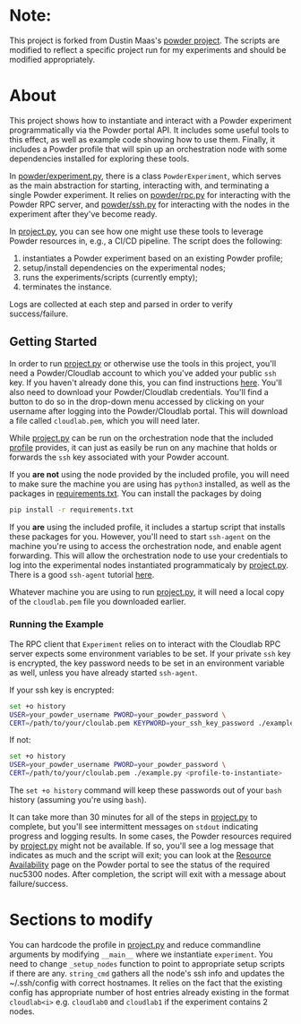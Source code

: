 # Note:
This project is forked from Dustin Maas's 
[powder project](https://gitlab.flux.utah.edu/powder-profiles/powder-control).
The scripts are modified to reflect a specific project run for my experiments 
and should be modified appropriately.

# About

This project shows how to instantiate and interact with a Powder experiment
programmatically via the Powder portal API. It includes some useful tools to
this effect, as well as example code showing how to use them. Finally, it
includes a Powder profile that will spin up an orchestration node with some
dependencies installed for exploring these tools.

In [powder/experiment.py](powder/experiment.py), there is a class
`PowderExperiment`, which serves as the main abstraction for starting,
interacting with, and terminating a single Powder experiment. It relies on
[powder/rpc.py](powder/rpc.py) for interacting with the Powder RPC server, and
[powder/ssh.py](powder/ssh.py) for interacting with the nodes in the experiment
after they've become ready.

In [project.py](project.py), you can see how one might use these tools to
leverage Powder resources in, e.g., a CI/CD pipeline. The script does the
following:

1. instantiates a Powder experiment based on an existing Powder profile;
2. setup/install dependencies on the experimental nodes;
5. runs the experiments/scripts (currently empty);
6. terminates the instance.

Logs are collected at each step and parsed in order to verify success/failure.

## Getting Started

In order to run [project.py](project.py) or otherwise use the tools in this
project, you'll need a Powder/Cloudlab account to which you've added your public `ssh`
key. If you haven't already done this, you can find instructions
[here](https://docs.powderwireless.net/users.html#%28part._ssh-access%29).
You'll also need to download your Powder/Cloudlab credentials. You'll find a button to do
so in the drop-down menu accessed by clicking on your username after logging
into the Powder/Cloudlab portal. This will download a file called `cloudlab.pem`, which
you will need later.

While [project.py](project.py) can be run on the orchestration node that the
included [profile](profile.py) provides, it can just as easily be run on any
machine that holds or forwards the `ssh` key associated with your Powder
account.

If you **are not** using the node provided by the included profile, you will
need to make sure the machine you are using has `python3` installed, as well as
the packages in [requirements.txt](requirements.txt). You can install the
packages by doing

```bash
pip install -r requirements.txt
```

If you **are** using the included profile, it includes a startup script that
installs these packages for you. However, you'll need to start `ssh-agent` on
the machine you're using to access the orchestration node, and enable agent
forwarding. This will allow the orchestration node to use your credentials to
log into the experimental nodes instantiated programmaticaly by
[project.py](project.py). There is a good `ssh-agent` tutorial
[here](https://www.ssh.com/ssh/agent).

Whatever machine you are using to run [project.py](project.py), it will need a
local copy of the `cloudlab.pem` file you downloaded earlier.

### Running the Example

The RPC client that `Experiment` relies on to interact with the Cloudlab RPC
server expects some environment variables to be set. If your private `ssh` key
is encrypted, the key password needs to be set in an environment variable as
well, unless you have already started `ssh-agent`.

If your ssh key is encrypted:

```bash
set +o history
USER=your_powder_username PWORD=your_powder_password \
CERT=/path/to/your/cloulab.pem KEYPWORD=your_ssh_key_password ./example.py <profile-to-instantiate>
```

If not:

```bash
set +o history
USER=your_powder_username PWORD=your_powder_password \
CERT=/path/to/your/cloulab.pem ./example.py <profile-to-instantiate>
```

The `set +o history` command will keep these passwords out of your `bash`
history (assuming you're using `bash`).

It can take more than 30 minutes for all of the steps in
[project.py](project.py) to complete, but you'll see intermittent messages on
`stdout` indicating progress and logging results. In some cases, the Powder
resources required by [project.py](project.py) might not be available. If so,
you'll see a log message that indicates as much and the script will exit; you
can look at the [Resource Availability](https://www.powderwireless.net/resinfo.php)
page on the Powder portal to see the status of the required nuc5300 nodes. After
completion, the script will exit with a message about failure/success.

# Sections to modify

You can hardcode the profile in [project.py](project.py) and reduce commandline arguments 
by modifying `__main__` where we instantiate `experiment`.
You need to change `_setup_nodes` function to point to appropriate setup scripts if there are any.
`string_cmd` gathers all the node's ssh info and updates the ~/.ssh/config with correct hostnames.
It relies on the fact that the existing config has appropriate number of host entries already existing 
in the format `cloudlab<i>` e.g. `cloudlab0` and `cloudlab1` if the experiment contains 2 nodes.
